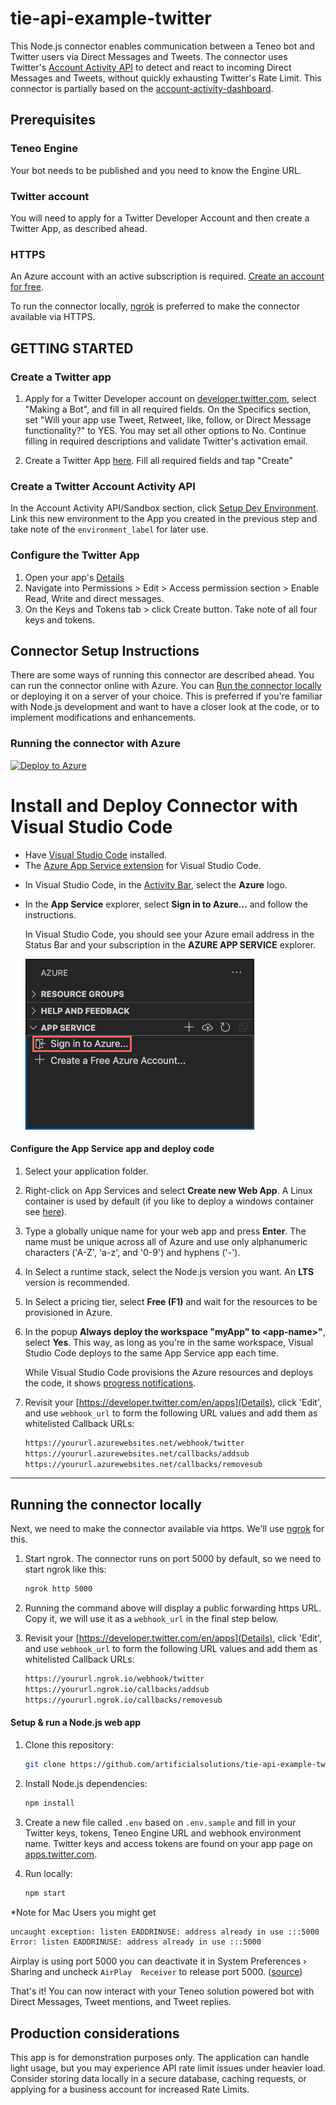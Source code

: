 # tie-api-example-twitter

This Node.js connector enables communication between a Teneo bot and Twitter users via Direct Messages and Tweets. The connector uses Twitter's [Account Activity API](https://developer.twitter.com/en/docs/accounts-and-users/subscribe-account-activity/overview) to detect and react to incoming Direct Messages and Tweets, without quickly exhausting Twitter's Rate Limit. This connector is partially based on the [account-activity-dashboard](https://github.com/mkgareja/tbot).

## Prerequisites

### Teneo Engine

Your bot needs to be published and you need to know the Engine URL.

### Twitter account

You will need to apply for a Twitter Developer Account and then create a Twitter App, as described ahead.

### HTTPS

An Azure account with an active subscription is required. [Create an account for free](https://azure.microsoft.com/free/?utm_source=campaign&utm_campaign=vscode-tutorial-app-service-extension&mktingSource=vscode-tutorial-app-service-extension).

To run the connector locally, [ngrok](https://ngrok.com/) is preferred to make the connector available via HTTPS.

## GETTING STARTED

### Create a Twitter app

1. Apply for a Twitter Developer account on [developer.twitter.com](https://developer.twitter.com/en/apps), select "Making a Bot", and fill in all required fields. On the Specifics section, set "Will your app use Tweet, Retweet, like, follow, or Direct Message functionality?" to YES. You may set all other options to No. Continue filling in required descriptions and validate Twitter's activation email.

2. Create a Twitter App [here](https://developer.twitter.com/en/apps/create). Fill all required fields and tap "Create"

### Create a Twitter Account Activity API

In the Account Activity API/Sandbox section, click [Setup Dev Environment](https://developer.twitter.com/en/account/environments). Link this new environment to the App you created in the previous step and take note of the `environment_label` for later use.

### Configure the Twitter App

1. Open your app's [Details](https://developer.twitter.com/en/apps)
2. Navigate into Permissions > Edit > Access permission section > Enable Read, Write and direct messages.
3. On the Keys and Tokens tab > click Create button. Take note of all four keys and tokens.

## Connector Setup Instructions

There are some ways of running this connector are described ahead.
You can run the connector online with Azure.
You can [Run the connector locally](#running-the-connector-locally) or deploying it on a server of your choice. This is preferred if you're familiar with Node.js development and want to have a closer look at the code, or to implement modifications and enhancements.

 ### Running the connector with Azure

[![Deploy to Azure](https://aka.ms/deploytoazurebutton)](https://portal.azure.com/repository?=https://github.com/artificialsolutions/tie-api-example-twitter?ptmpl=parameters.azuredeploy.json)

# Install and Deploy Connector with Visual Studio Code

- Have [Visual Studio Code](https://code.visualstudio.com/) installed.
- The [Azure App Service extension](https://marketplace.visualstudio.com/items?itemName=ms-azuretools.vscode-azureappservice) for Visual Studio Code.
 <!-- - <a href="https://git-scm.com/" target="_blank">Install Git</a> -->
- In Visual Studio Code, in the [Activity Bar](https://code.visualstudio.com/docs/getstarted/userinterface), select the **Azure** logo.
- In the **App Service** explorer, select **Sign in to Azure...** and follow the instructions.

    In Visual Studio Code, you should see your Azure email address in the Status Bar and your subscription in the **AZURE APP SERVICE** explorer.

    ![sign in to Azure](./media/sign-in.png)

#### Configure the App Service app and deploy code

1. Select your application folder.
2. Right-click on App Services and select **Create new Web App**. A Linux container is used by default (if you like to deploy a windows container see [here](https://learn.microsoft.com/en-us/azure/app-service/quickstart-nodejs?tabs=windows&pivots=development-environment-vscode)).
1. Type a globally unique name for your web app and press **Enter**. The name must be unique across all of Azure and use only alphanumeric characters ('A-Z', 'a-z', and '0-9') and hyphens ('-').
1. In Select a runtime stack, select the Node.js version you want. An **LTS** version is recommended.
1. In Select a pricing tier, select **Free (F1)** and wait for the resources to be provisioned in Azure.
1. In the popup **Always deploy the workspace "myApp" to \<app-name>"**, select **Yes**. This way, as long as you're in the same workspace, Visual Studio Code deploys to the same App Service app each time.

    While Visual Studio Code provisions the Azure resources and deploys the code, it shows [progress notifications](https://code.visualstudio.com/api/references/extension-guidelines#notifications).


1. Revisit your [https://developer.twitter.com/en/apps](Details), click 'Edit', and use `webhook_url` to form the following URL values and add them as whitelisted Callback URLs:

    ``` bash
    https://yoururl.azurewebsites.net/webhook/twitter
    https://yoururl.azurewebsites.net/callbacks/addsub
    https://yoururl.azurewebsites.net/callbacks/removesub
    ```

-----

## Running the connector locally

Next, we need to make the connector available via https. We'll use [ngrok](https://ngrok.com) for this.

1. Start ngrok. The connector runs on port 5000 by default, so we need to start ngrok like this:

    ``` bash
    ngrok http 5000
    ```

2. Running the command above will display a public forwarding https URL. Copy it, we will use it as a `webhook_url` in the final step below.

3. Revisit your [https://developer.twitter.com/en/apps](Details), click 'Edit', and use `webhook_url` to form the following URL values and add them as whitelisted Callback URLs:

    ``` bash
    https://yoururl.ngrok.io/webhook/twitter
    https://yoururl.ngrok.io/callbacks/addsub
    https://yoururl.ngrok.io/callbacks/removesub
    ```

#### Setup & run a Node.js web app

1. Clone this repository:

    ``` bash
    git clone https://github.com/artificialsolutions/tie-api-example-twitter.git
    ```

2. Install Node.js dependencies:

    ``` bash
    npm install
    ```

3. Create a new file called `.env` based on `.env.sample` and fill in your Twitter keys, tokens, Teneo Engine URL and webhook environment name. Twitter keys and access tokens are found on your app page on [apps.twitter.com](https://apps.twitter.com/).

4. Run locally:

    ```bash
    npm start
    ```

*Note for Mac Users you might get

 ``` bash
 uncaught exception: listen EADDRINUSE: address already in use :::5000
Error: listen EADDRINUSE: address already in use :::5000
```

Airplay is using port 5000 you can deactivate it in System Preferences › Sharing and uncheck  ```AirPlay  Receiver``` to release port 5000. ([source](https://nono.ma/port-5000-used-by-control-center-in-macos-controlce))

That's it! You can now interact with your Teneo solution powered bot with Direct Messages, Tweet mentions, and Tweet replies.

## Production considerations

This app is for demonstration purposes only. The application can handle light usage, but you may experience API rate limit issues under heavier load. Consider storing data locally in a secure database, caching requests, or applying for a business account for increased Rate Limits.
